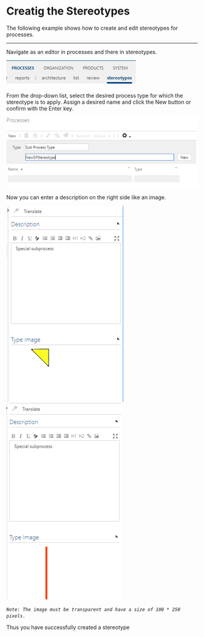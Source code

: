# Creatig the Stereotypes

The following example shows how to create and edit stereotypes for processes.

---
Navigate as an editor in processes and there in stereotypes.

![Navigate into stereotypes](media/navigate-to-stereotypes.png "Navigate into stereotypes")

From the drop-down list, select the desired process type for which the stereotype is to apply.
Assign a desired name and click the New button or confirm with the Enter key.

![Select the desired process type](media/select-desired-process-type.png "Select the desired process type")

Now you can enter a description on the right side like an image.

![Fill the Detailcontent](media/stereotypes-dc.png "Fill the Detailcontent") ![Fill the Detailcontent](media/stereotypes-dc-red.png "Fill the Detailcontent")

*`Note: The image must be transparent and have a size of 100 * 250 pixels.`*

Thus you have successfully created a stereotype